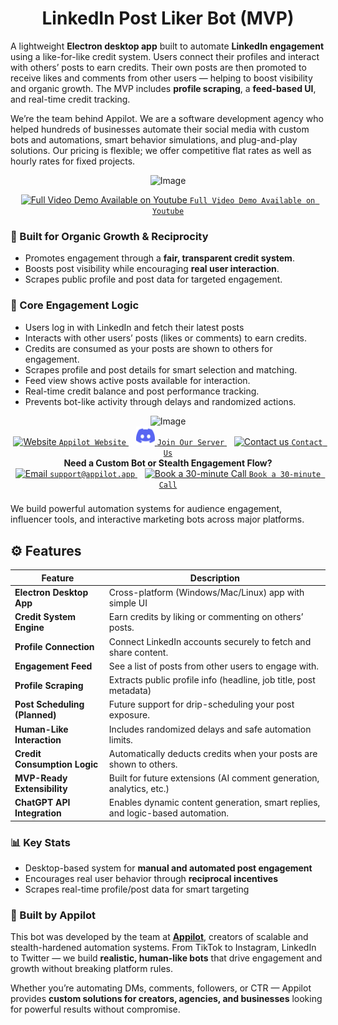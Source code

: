 <h1 align="center">LinkedIn Post Liker Bot (MVP)</h1>

A lightweight **Electron desktop app** built to automate **LinkedIn engagement** using a like-for-like credit system. Users connect their profiles and interact with others’ posts to earn credits. Their own posts are then promoted to receive likes and comments from other users — helping to boost visibility and organic growth. The MVP includes **profile scraping**, a **feed-based UI**, and real-time credit tracking.

We’re the team behind Appilot. We are a software development agency who helped hundreds of businesses automate their social media with custom bots and automations, smart behavior simulations, and plug-and-play solutions. Our pricing is flexible; we offer competitive flat rates as well as hourly rates for fixed projects.

<p align="center">
  <img
    src="https://github.com/user-attachments/assets/cd5f9a1e-1bb7-4139-926f-5fb75a39774c"
    alt="Image"
    width="450px"
  />
</p>

<div align="center">
  <a href="https://youtu.be/UPctP_qJOpI?feature=shared">
  <img
    alt="Full Video Demo Available on Youtube"
    width="25px"
    src="https://github.com/user-attachments/assets/c685ef52-2bdd-464c-bd60-cc6e34e8e867"
  />
  <code>Full Video Demo Available on Youtube</code>
</a>
</div>

### 🧠 Built for Organic Growth & Reciprocity
- Promotes engagement through a **fair, transparent credit system**.
- Boosts post visibility while encouraging **real user interaction**.
- Scrapes public profile and post data for targeted engagement.

### 🔁 Core Engagement Logic
- Users log in with LinkedIn and fetch their latest posts
- Interacts with other users’ posts (likes or comments) to earn credits.
- Credits are consumed as your posts are shown to others for engagement.
- Scrapes profile and post details for smart selection and matching.
- Feed view shows active posts available for interaction.
- Real-time credit balance and post performance tracking.
- Prevents bot-like activity through delays and randomized actions.

<div align="center">
  <img
    src="https://github.com/user-attachments/assets/078e6506-7061-4619-8fbc-c835ab16818c"
    alt="Image"
    width="600px"
  />
</div>

<div align="center">
  <a href="https://appilot.app/">
    <img
      alt="Website"
      width="25px"
      src="https://github.com/user-attachments/assets/8e5f3af3-b098-4c1d-980d-df9aebc680d0"
    />
    <code>Appilot Website</code>
  </a>
  &nbsp;&nbsp;
  <a href="https://discord.gg/3CZ5muJdF2">
    <img
      alt="Join Our Server"
      width="30px"
      src="https://github.com/Zeeshanahmad4/RealEstateMate-WhatsApp-Group-Management-Bot/blob/main/discord-icon-svgrepo-com.svg"
    />
    <code>Join Our Server</code>
  </a>
  &nbsp;&nbsp;
  <a href="https://t.me/devpilot1">
    <img
      alt="Contact us"
      width="30px"
      src="https://edent.github.io/SuperTinyIcons/images/svg/telegram.svg"
    />
    <code>Contact Us</code>
  </a>
</div>

<div align="center">
<strong> Need a Custom Bot or Stealth Engagement Flow?</strong>

<div align="center">
  <a href="mailto:support@appilot.app">
  <img
    alt="Email"
    width="30px"
    src="https://github.com/user-attachments/assets/91c8d428-32b7-4be0-91fa-2e42c902b5b8"
  />
  <code>support@appilot.app</code>
</a>
  &nbsp;&nbsp;
  <a href="https://cal.com/app-pilot-m8i8oo/30min">
  <img
    alt="Book a 30-minute Call"
    width="30px"
    src="https://github.com/user-attachments/assets/cd3e5c7b-3e4e-4bb3-b242-bcc20ee78f13"
  />
  <code>Book a 30-minute Call</code>
</a>
<span>

<div align="left">

###
We build powerful automation systems for audience engagement, influencer tools, and interactive marketing bots across major platforms.


## ⚙️ Features

| Feature                        | Description                                                                                                   |
| ------------------------------ | ------------------------------------------------------------------------------------------------------------- |
| **Electron Desktop App**  | Cross-platform (Windows/Mac/Linux) app with simple UI                                                        |
| **Credit System Engine**| Earn credits by liking or commenting on others’ posts.                                                 |
| **Profile Connection**   | Connect LinkedIn accounts securely to fetch and share content.                                      |
| **Engagement Feed**         | See a list of posts from other users to engage with.                                      |
| **Profile Scraping**| Extracts public profile info (headline, job title, post metadata)                                |
| **Post Scheduling (Planned)**          | Future support for drip-scheduling your post exposure.                             |
| **Human-Like Interaction**   | Includes randomized delays and safe automation limits.                               |
| **Credit Consumption Logic**   | Automatically deducts credits when your posts are shown to others.                          |
| **MVP-Ready Extensibility**   | Built for future extensions (AI comment generation, analytics, etc.)                         |
| **ChatGPT API Integration**   | Enables dynamic content generation, smart replies, and logic-based automation.                          |


### 📊 Key Stats

- Desktop-based system for **manual and automated post engagement**
- Encourages real user behavior through **reciprocal incentives**
- Scrapes real-time profile/post data for smart targeting


### 🧠 Built by Appilot
This bot was developed by the team at **[Appilot](https://appilot.app/)**, creators of scalable and stealth-hardened automation systems. From TikTok to Instagram, LinkedIn to Twitter — we build **realistic, human-like bots** that drive engagement and growth without breaking platform rules.

Whether you’re automating DMs, comments, followers, or CTR — Appilot provides **custom solutions for creators, agencies, and businesses** looking for powerful results without compromise.

